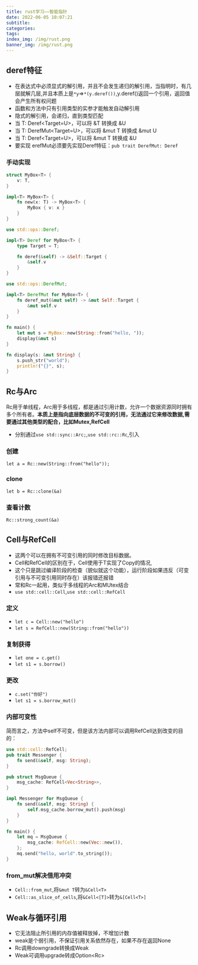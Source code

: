 ```yaml
---
title: rust学习——智能指针
date: 2022-06-05 10:07:21
subtitle:
categories:
tags:
index_img: /img/rust.png
banner_img: /img/rust.png
---
```

## deref特征
- 在表达式中必须显式的解引用，并且不会发生递归的解引用，当指明时，有几层就解几层,并且本质上是`*y`=>`*(y.deref())`,y.deref()返回一个引用，返回值会产生所有权问题
- 函数和方法中只有引用类型的实参才能触发自动解引用
- 隐式的解引用，会递归，直到类型匹配
- 当 T: Deref<Target=U>，可以将 &T 转换成 &U
- 当 T: DerefMut<Target=U>，可以将 &mut T 转换成 &mut U
- 当 T: Deref<Target=U>，可以将 &mut T 转换成 &U
- 要实现 erefMut必须要先实现Deref特征：`pub trait DerefMut: Deref`
### 手动实现
```rust
struct MyBox<T> {
    v: T,
}

impl<T> MyBox<T> {
    fn new(x: T) -> MyBox<T> {
        MyBox { v: x }
    }
}

use std::ops::Deref;

impl<T> Deref for MyBox<T> {
    type Target = T;

    fn deref(&self) -> &Self::Target {
        &self.v
    }
}

use std::ops::DerefMut;

impl<T> DerefMut for MyBox<T> {
    fn deref_mut(&mut self) -> &mut Self::Target {
        &mut self.v
    }
}

fn main() {
    let mut s = MyBox::new(String::from("hello, "));
    display(&mut s)
}

fn display(s: &mut String) {
    s.push_str("world");
    println!("{}", s);
}
```
## Rc与Arc
Rc用于单线程，Arc用于多线程，都是通过引用计数，允许一个数据资源同时拥有多个所有者。**本质上是指向底层数据的不可变的引用，无法通过它来修改数据,需要通过其他类型的配合，比如Mutex,RefCell**
- 分别通过`use std::sync::Arc;`,`use std::rc::Rc`,引入
### 创建
`let a = Rc::new(String::from("hello"));`
### clone
`let b = Rc::clone(&a)`
### 查看计数
`Rc::strong_count(&a)`
## Cell与RefCell
- 这两个可以在拥有不可变引用的同时修改目标数据。
- Cell和RefCell的区别在于，Cell<T>使用于T实现了Copy的情况,
- 这个只是跳过编译阶段的检查（貌似就这个功能），运行阶段如果违反（可变引用与不可变引用同时存在）该报错还报错
- 常和Rc一起用，类似于多线程的Arc和MUtex结合
- `use std::cell::Cell`,`use std::cell::RefCell`
### 定义
- `let c = Cell::new("hello")`
- `let s = RefCell::new(String::from("hello"))`
### 复制获得
- `let one = c.get()`
- `let s1 = s.borrow()`
### 更改
- `c.set("你好")`
- `let s1 = s.borrow_mut()`
### 内部可变性
简而言之，方法中self不可变，但是该方法内部可以调用RefCell达到改变的目的：
```rust
use std::cell::RefCell;
pub trait Messenger {
    fn send(&self, msg: String);
}

pub struct MsgQueue {
    msg_cache: RefCell<Vec<String>>,
}

impl Messenger for MsgQueue {
    fn send(&self, msg: String) {
        self.msg_cache.borrow_mut().push(msg)
    }
}

fn main() {
    let mq = MsgQueue {
        msg_cache: RefCell::new(Vec::new()),
    };
    mq.send("hello, world".to_string());
}
```
### from_mut解决借用冲突
- `Cell::from_mut`,将`&mut T`转为`&Cell<T>`
- `Cell::as_slice_of_cells`,将`&Cell<[T]>`转为`&[Cell<T>]`
## Weak与循环引用
- 它无法阻止所引用的内存值被释放掉，不增加计数
- weak是个弱引用，不保证引用关系依然存在，如果不存在返回None
- Rc<T>调用downgrade转换成Weak<T>
- Weak<T>可调用upgrade转成Option<Rc<T>>
